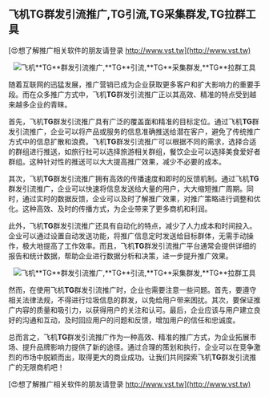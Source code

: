 ## **飞机**TG**群发引流推广,**TG**引流,**TG**采集群发,**TG**拉群工具**

[😍想了解推广相关软件的朋友请登录 http://www.vst.tw](http://www.vst.tw)

 <center><img src="https://vst.tw/MP4/tuiguang/png/0.png" alt="飞机**TG**群发引流推广,**TG**引流,**TG**采集群发,**TG**拉群工具"></center>

随着互联网的迅猛发展，推广营销已成为企业获取更多客户和扩大影响力的重要手段。而在众多推广方式中，飞机**TG**群发引流推广正以其高效、精准的特点受到越来越多企业的青睐。

首先，飞机**TG**群发引流推广具有广泛的覆盖面和精准的目标定位。通过飞机**TG**群发引流推广，企业可以将产品或服务的信息准确推送给潜在客户，避免了传统推广方式中的信息扩散和浪费。飞机**TG**群发引流推广可以根据不同的需求，选择合适的群组进行推送，如旅行社可以选择旅游相关群组，餐饮企业可以选择美食爱好者群组。这种针对性的推送可以大大提高推广效果，减少不必要的成本。

其次，飞机**TG**群发引流推广拥有高效的传播速度和即时的反馈机制。通过飞机**TG**群发引流推广，企业可以快速将信息发送给大量的用户，大大缩短推广周期。同时，通过实时的数据反馈，企业可以及时了解推广效果，对推广策略进行调整和优化。这种高效、及时的传播方式，为企业带来了更多商机和利润。

此外，飞机**TG**群发引流推广还具有自动化的特点，减少了人力成本和时间投入。企业可以通过设置自动发送功能，将推广信息定时发送给目标群体，无需手动操作，极大地提高了工作效率。而且，飞机**TG**群发引流推广平台通常会提供详细的报告和统计数据，帮助企业进行数据分析和决策，进一步提升推广效果。

 <center><img src="https://vst.tw/MP4/tuiguang/png/4.png" alt="飞机**TG**群发引流推广,**TG**引流,**TG**采集群发,**TG**拉群工具"></center>

然而，在使用飞机**TG**群发引流推广时，企业也需要注意一些问题。首先，要遵守相关法律法规，不得进行垃圾信息的群发，以免给用户带来困扰。其次，要保证推广内容的质量和吸引力，以获得用户的关注和认可。最后，企业应该与用户建立良好的沟通和互动，及时回应用户的问题和反馈，增加用户的信任和忠诚度。

总而言之，飞机**TG**群发引流推广作为一种高效、精准的推广方式，为企业拓展市场、提升品牌影响力提供了新的途径。通过合理的策划和执行，企业可以在竞争激烈的市场中脱颖而出，取得更大的商业成功。让我们共同探索飞机**TG**群发引流推广的无限商机吧！

[😍想了解推广相关软件的朋友请登录 http://www.vst.tw](http://www.vst.tw)



